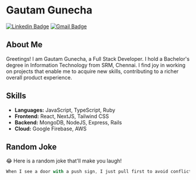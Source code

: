 # Gautam Gunecha

[![Linkedin Badge](https://img.shields.io/badge/-GautamGunecha-blue?style=flat-square&logo=Linkedin&logoColor=white&link=https://www.linkedin.com/in/gautamgunecha/)](https://www.linkedin.com/in/gunechagautam/) 
[![Gmail Badge](https://img.shields.io/badge/-gautamgunecha@gmail.com-c14438?style=flat-square&logo=Gmail&logoColor=white&link=mailto:gautamgunecha@gmail.com)](mailto:gautamgunecha@gmail.com)

## About Me

Greetings! I am Gautam Gunecha, a Full Stack Developer. I hold a Bachelor's degree in Information Technology from SRM, Chennai. I find joy in working on projects that enable me to acquire new skills, contributing to a richer overall product experience.

## Skills

- **Languages:** JavaScript, TypeScript, Ruby
- **Frontend:** React, NextJS, Tailwind CSS
- **Backend:** MongoDB, NodeJS, Express, Rails
- **Cloud:** Google Firebase, AWS

## Random Joke

😂 Here is a random joke that'll make you laugh!

```js
When I see a door with a push sign, I just pull first to avoid conflicts.

